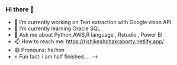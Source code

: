 ### Hi there 👋

- 🔭 I’m currently working on Text extraction with Google vison API
- 🌱 I’m currently learning Oracle SQL
- 💬 Ask me about Python,AWS,R language , Rstudio , Power BI
- 📫 How to reach me: https://rishikeshchakraborty.netlify.app/
- 😄 Pronouns: he/him
- ⚡ Fun fact: i am half finished....
-->
